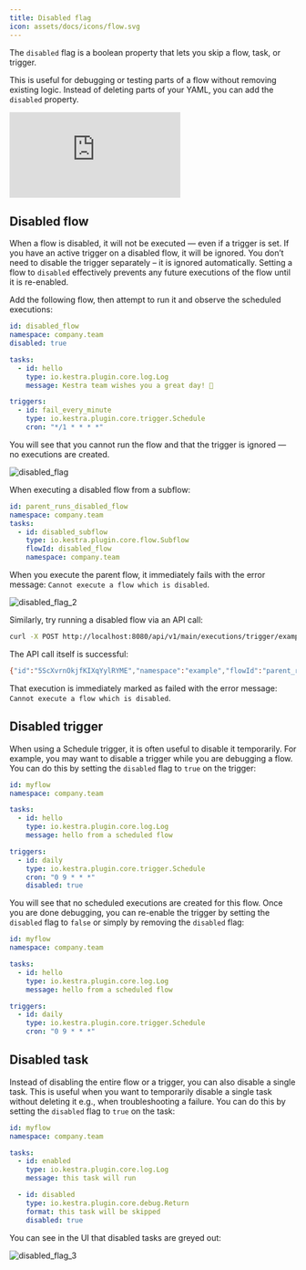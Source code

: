```yaml
---
title: Disabled flag
icon: assets/docs/icons/flow.svg
---
```


The `disabled` flag is a boolean property that lets you skip a flow, task, or trigger.

This is useful for debugging or testing parts of a flow without removing existing logic. Instead of deleting parts of your YAML, you can add the `disabled` property.

<div class="video-container">
  <iframe src="https://www.youtube.com/embed/FcDsU1YIToI?si=xc5fuRlIDaWNUjWn" title="YouTube video player" frameborder="0" allow="accelerometer; autoplay; clipboard-write; encrypted-media; gyroscope; picture-in-picture; web-share" referrerpolicy="strict-origin-when-cross-origin" allowfullscreen></iframe>
</div>


## Disabled flow

When a flow is disabled, it will not be executed — even if a trigger is set. If you have an active trigger on a disabled flow, it will be ignored. You don’t need to disable the trigger separately – it is ignored automatically. Setting a flow to `disabled` effectively prevents any future executions of the flow until it is re-enabled.

Add the following flow, then attempt to run it and observe the scheduled executions:

```yaml
id: disabled_flow
namespace: company.team
disabled: true

tasks:
  - id: hello
    type: io.kestra.plugin.core.log.Log
    message: Kestra team wishes you a great day! 👋

triggers:
  - id: fail_every_minute
    type: io.kestra.plugin.core.trigger.Schedule
    cron: "*/1 * * * *"
```

You will see that you cannot run the flow and that the trigger is ignored — no executions are created.

![disabled_flag](assets/docs/concepts/disabled_flag_1.png)

When executing a disabled flow from a subflow:

```yaml
id: parent_runs_disabled_flow
namespace: company.team
tasks:
  - id: disabled_subflow
    type: io.kestra.plugin.core.flow.Subflow
    flowId: disabled_flow
    namespace: company.team
```

When you execute the parent flow, it immediately fails with the error message: `Cannot execute a flow which is disabled`.

![disabled_flag_2](assets/docs/concepts/disabled_flag_2.png)

Similarly, try running a disabled flow via an API call:

```bash
curl -X POST http://localhost:8080/api/v1/main/executions/trigger/example/parent_runs_disabled_flow
```

The API call itself is successful:

```bash
{"id":"5ScXvrnOkjfKIXqYylRYME","namespace":"example","flowId":"parent_runs_disabled_flow","flowRevision":1,"state":{"current":"CREATED","histories":[{"state":"CREATED","date":"2024-01-19T20:38:48.474047013Z"}],"duration":"PT0.011094958S","startDate":"2024-01-19T20:38:48.474047013Z"},"originalId":"5ScXvrnOkjfKIXqYylRYME"}%
```

That execution is immediately marked as failed with the error message: `Cannot execute a flow which is disabled`.

## Disabled trigger

When using a Schedule trigger, it is often useful to disable it temporarily. For example, you may want to disable a trigger while you are debugging a flow. You can do this by setting the `disabled` flag to `true` on the trigger:

```yaml
id: myflow
namespace: company.team

tasks:
  - id: hello
    type: io.kestra.plugin.core.log.Log
    message: hello from a scheduled flow

triggers:
  - id: daily
    type: io.kestra.plugin.core.trigger.Schedule
    cron: "0 9 * * *"
    disabled: true
```

You will see that no scheduled executions are created for this flow. Once you are done debugging, you can re-enable the trigger by setting the `disabled` flag to `false` or simply by removing the `disabled` flag:

```yaml
id: myflow
namespace: company.team

tasks:
  - id: hello
    type: io.kestra.plugin.core.log.Log
    message: hello from a scheduled flow

triggers:
  - id: daily
    type: io.kestra.plugin.core.trigger.Schedule
    cron: "0 9 * * *"
```

## Disabled task

Instead of disabling the entire flow or a trigger, you can also disable a single task. This is useful when you want to temporarily disable a single task without deleting it e.g., when troubleshooting a failure. You can do this by setting the `disabled` flag to `true` on the task:

```yaml
id: myflow
namespace: company.team

tasks:
  - id: enabled
    type: io.kestra.plugin.core.log.Log
    message: this task will run

  - id: disabled
    type: io.kestra.plugin.core.debug.Return
    format: this task will be skipped
    disabled: true
```

You can see in the UI that disabled tasks are greyed out:

![disabled_flag_3](assets/docs/concepts/disabled_flag_3.png)
